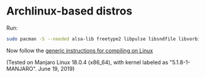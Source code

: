 # Archlinux-based distros

Run:

```bash
sudo pacman -S --needed alsa-lib freetype2 libpulse libsndfile libvorbisfile.so portaudio portmidi qt5-base qt5-declarative qt5-quickcontrols qt5-svg qt5-tools qt5-webengine qt5-xmlpatterns zlib lame cmake doxygen git qt5-script texlive-core make gcc jack pkgconfig
```

Now follow the [generic instructions for compiling on Linux](Linux_Compiling.md)

(Tested on Manjaro Linux 18.0.4 (x86_64), with kernel labeled as "5.1.8-1-MANJARO". June 19, 2019)
